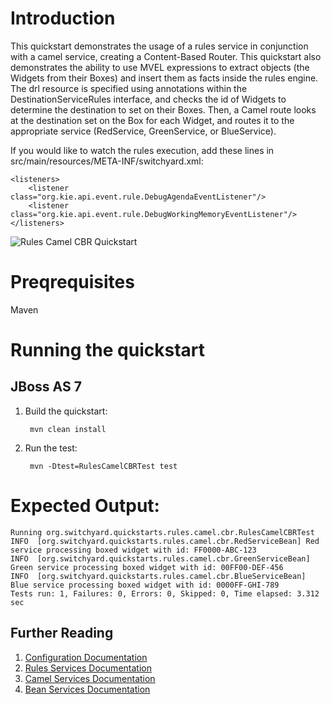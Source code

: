 Introduction
============
This quickstart demonstrates the usage of a rules service in conjunction with a camel service, creating a Content-Based Router.
This quickstart also demonstrates the ability to use MVEL expressions to extract objects (the Widgets from their Boxes) and insert them as facts inside the rules engine.
The drl resource is specified using annotations within the DestinationServiceRules interface, and checks the id of Widgets to determine the destination to set on their Boxes.
Then, a Camel route looks at the destination set on the Box for each Widget, and routes it to the appropriate service (RedService, GreenService, or BlueService).

If you would like to watch the rules execution, add these lines in
src/main/resources/META-INF/switchyard.xml:
```
<listeners>
    <listener class="org.kie.api.event.rule.DebugAgendaEventListener"/>
    <listener class="org.kie.api.event.rule.DebugWorkingMemoryEventListener"/>
</listeners>
```

![Rules Camel CBR Quickstart](https://github.com/jboss-switchyard/quickstarts/raw/master/rules-camel-cbr/rules-camel-cbr.jpg)


Preqrequisites 
==============
Maven

Running the quickstart
======================

JBoss AS 7
----------
1. Build the quickstart:

        mvn clean install

2. Run the test:

        mvn -Dtest=RulesCamelCBRTest test

Expected Output:
================
```
Running org.switchyard.quickstarts.rules.camel.cbr.RulesCamelCBRTest
INFO  [org.switchyard.quickstarts.rules.camel.cbr.RedServiceBean] Red service processing boxed widget with id: FF0000-ABC-123
INFO  [org.switchyard.quickstarts.rules.camel.cbr.GreenServiceBean] Green service processing boxed widget with id: 00FF00-DEF-456
INFO  [org.switchyard.quickstarts.rules.camel.cbr.BlueServiceBean] Blue service processing boxed widget with id: 0000FF-GHI-789
Tests run: 1, Failures: 0, Errors: 0, Skipped: 0, Time elapsed: 3.312 sec
```

## Further Reading

1. [Configuration Documentation](https://docs.jboss.org/author/display/SWITCHYARD/Configuration)
2. [Rules Services Documentation](https://docs.jboss.org/author/display/SWITCHYARD/Rules)
3. [Camel Services Documentation](https://docs.jboss.org/author/display/SWITCHYARD/Camel)
4. [Bean Services Documentation](https://docs.jboss.org/author/display/SWITCHYARD/Bean)
